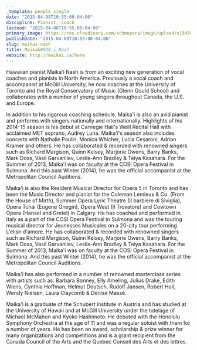 ```yaml
---
_template: people_single
date: "2015-04-08T10:55:00-04:00"
discipline: Pianist, coach
lastmod: "2015-04-08T10:55:00-04:00"
primary_image: https://res.cloudinary.com/schmopera/image/upload/v1545409169/media/webhook-uploads/1428504902616/Mai-21.jpg.jpg
publishDate: "2015-04-08T10:55:00-04:00"
slug: maikai-nash
title: Maika&#039;i Nash
website: http://maikai.ca/home
---
```


<p>
	Hawaiian pianist Maika'i Nash is from an exciting new generation of vocal coaches and pianists in North America. Previously a vocal coach and accompanist at McGill University, he now coaches at the University of Toronto and the Royal Conservatory of Music (Glenn Gould School) and collaborates with a number of young singers throughout Canada, the U.S. and Europe.
</p>
<p>
	In addition to his rigorous coaching schedule, Maika'i is also an avid pianist and performs with singers nationally and internationally. Highlights of his 2014-15 season is his debut at Carnegie Hall's Weill Recital Hall with acclaimed MET soprano, Audrey Luna. Maika'i's season also includes concerts with Nathalie Paulin, Monica Whicher, Lucia Cesaroni, Adrian Kramer and others. He has collaborated &amp; recorded with renowned singers such as Richard Margison, Quinn Kelsey, Marjorie Owens, Barry Banks, Mark Doss, Vasil Garvanliev, Leslie-Ann Bradley &amp; Teiya Kasahara. For the Summer of 2013, Maika'i was on faculty at the COSI Opera Festival in Sulmona. And this past Winter (2014), he was the official accompanist at the Metropolitan Council Auditions.
</p>
<p>
	Maika'i is also the Resident Musical Director for Opera 5 in Toronto and has been the Music Director and pianist for the Coleman Lemieux &amp; Co. (From the House of Mirth), Summer Opera Lyric Theatre (Il barbiere di Siviglia), Opera Tchai (Eugene Onegin), Opera West (Il Trovatore) and Cowtown Opera (Hansel and Gretel) in Calgary. He has coached and performed in Italy as a part of the COSI Opera Festival in Sulmona and was the touring musical director for Jeunesses Musicales on a 20-city tour performing L'elisir d'amore. He has collaborated &amp; recorded with renowned singers such as Richard Margison, Quinn Kelsey, Marjorie Owens, Barry Banks, Mark Doss, Vasil Garvanliev, Leslie-Ann Bradley &amp; Teiya Kasahara. For the Summer of 2013, Maika'i was on faculty at the COSI Opera Festival in Sulmona. And this past Winter (2014), he was the official accompanist at the Metropolitan Council Auditions.
</p>
<p>
	Maika'i has also performed in a number of renowned masterclass series with artists such as: Barbara Bonney, Elly Ameling, Julius Drake, Edith Wiens, Cynthia Hoffman, Helmut Deutsch, Rudolf Jansen, Robert Holl, Wendy Nielsen, Laura Claycomb &amp; Denise Massé.
</p>
<p>
	Maika'i is a graduate of the Schubert Institute in Austria and has studied at the University of Hawaii and at McGill University under the tutelage of Michael McMahon and Kyoko Hashimoto. He debuted with the Honolulu Symphony Orchestra at the age of 11 and was a regular soloist with them for a number of years. He has been an award, scholarship &amp; prize winner for many organizations and competitions and is a grant recipient from the Canada Council of the Arts and the Quebec Conseil des Arts et des lettres.
</p>
